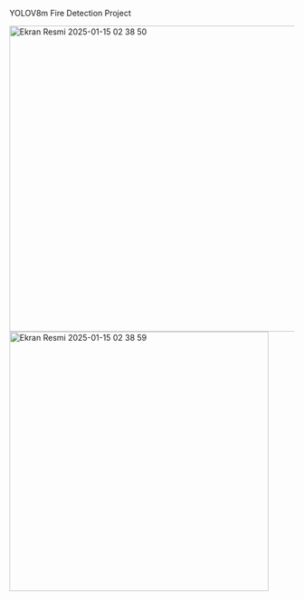 YOLOV8m Fire Detection Project 


<img width="540" alt="Ekran Resmi 2025-01-15 02 38 50" src="https://github.com/user-attachments/assets/0adea496-75a5-43c4-b2c6-61b757014434" />

<img width="458" alt="Ekran Resmi 2025-01-15 02 38 59" src="https://github.com/user-attachments/assets/f0df4093-5ad9-4720-a6a0-1db2bb53f140" />
